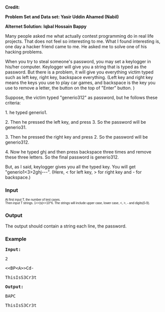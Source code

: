 <p>
</p><p><strong style="font-weight: bold;">Credit:</strong></p>
<p><strong style="font-weight: bold;">Problem Set and Data set: Yasir Uddin Ahamed (Nabil)</strong></p>
<p><strong style="font-weight: bold;">Alternet Solution: Iqbal Hossain Bappy</strong></p>
<p></p>
<p>Many people asked me what actually contest programming do in real life projects. That does not feel&nbsp;so interesting to me. What I found interesting is, one day a hacker friend came to me. He asked me to solve one of his hacking problems.</p>
<p>When you try to steal someone's password, you may set a keylogger in his/her computer. Keylogger will give you a string that is typed as the password. But there is a problem, it will give you everything victim typed such as&nbsp;left key, right key, backspace everything. (Left key and right key means the keys you use to play car games, and backspace is the key you use to remove a letter, the button on the top of "Enter"&nbsp;button. )</p>
<p>Suppose, the victim typed "generio312" as password, but he follows these criteria:</p>
<p>1. he typed generio1.</p>
<p>2. Then he pressed the left key, and press 3. So the password will be generio31.</p>
<p>3. Then he pressed the right key and press 2. So the password will be generio312.</p>
<p>4. Now he typed&nbsp;ghj&nbsp;and then press backspace&nbsp;three times and remove these three letters. So the final password is generio312.</p>
<p>But, as I said, keylogger gives you all the typed key. You will get "generio1&lt;3&gt;2ghj---". (Here, &lt; for&nbsp;left&nbsp;key, &gt; for right key and - for backspace.)</p>
<h3>Input</h3>
<p><span style="font-size: 7.5pt; line-height: 107%; font-family: Verdana, sans-serif;">At first input T, the number of test cases.<br>Then input T strings. 1&lt;=|s|&lt;=10^6. The strings will include upper case, lower case, &lt;, &gt;, - and digits(0-9).</span></p>
<h3>Output</h3>
<p>The output&nbsp;should contain a string each line, the password.</p>
<h3>Example</h3>
<pre><strong>Input:</strong>
<p>2</p><p>&lt;&lt;BP&lt;A&gt;&gt;Cd-</p><p>ThisIsS3Cr3t</p><strong>Output:</strong>
<p>BAPC</p><p>ThisIsS3Cr3t </p><p>&nbsp;</p></pre>
